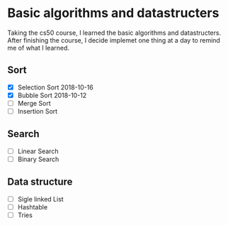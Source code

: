 # Basic algorithms and datastructers

Taking the cs50 course, I learned the basic algorithms and datastructers. After finishing the course, I decide implemet one thing at a day to remind me of what I learned.

## Sort

- [x] Selection Sort 2018-10-16
- [x] Bubble Sort 2018-10-12
- [ ] Merge Sort
- [ ] Insertion Sort

## Search

- [ ] Linear Search
- [ ] Binary Search

## Data structure

- [ ] Sigle linked List
- [ ] Hashtable
- [ ] Tries
